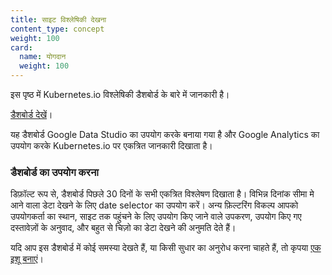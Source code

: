 ```yaml
---
title: साइट विश्लेषिकी देखना
content_type: concept
weight: 100
card:
  name: योगदान
  weight: 100
---
```


<!-- overview -->

इस पृष्ठ में Kubernetes.io विश्लेषिकी डैशबोर्ड के बारे में जानकारी है।


<!-- body -->

[डैशबोर्ड देखें](https://datastudio.google.com/reporting/fede2672-b2fd-402a-91d2-7473bdb10f04)।

यह डैशबोर्ड Google Data Studio का उपयोग करके बनाया गया है और Google Analytics का उपयोग करके Kubernetes.io पर एकत्रित जानकारी दिखाता है।

### डैशबोर्ड का उपयोग करना

डिफ़ॉल्ट रूप से, डैशबोर्ड पिछले 30 दिनों के सभी एकत्रित विश्लेषण दिखाता है। विभिन्न दिनांक सीमा मे आने वाला डेटा देखने के लिए date selector का उपयोग करें। अन्य फ़िल्टरिंग विकल्प आपको उपयोगकर्ता का स्थान, साइट तक पहुंचने के लिए उपयोग किए जाने वाले उपकरण, उपयोग किए गए दस्तावेज़ों के अनुवाद, और बहुत से चिज़ो का डेटा देखने की अनुमति देते हैं।

 यदि आप इस डैशबोर्ड में कोई समस्या देखते हैं, या किसी सुधार का अनुरोध करना चाहते हैं, तो कृपया [एक इशू बनाएं](https://github.com/kubernetes/website/issues/new/choose)।
